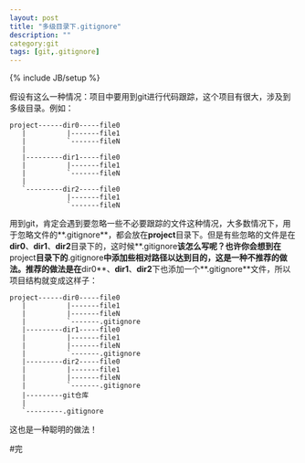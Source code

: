 ```yaml
---
layout: post
title: "多级目录下.gitignore"
description: ""
category:git 
tags: [git,.gitignore]
---
```

{% include JB/setup %}  

假设有这么一种情况：项目中要用到git进行代码跟踪，这个项目有很大，涉及到多级目录。例如：  

	project------dir0-----file0
	   |          |-------file1
	   |          `-------fileN
       |
	   |---------dir1-----file0
	   |          |-------file1
       |          `-------fileN
       |
	   `---------dir2-----file0
				  |-------file1
                  `-------fileN  
	    

用到git，肯定会遇到要忽略一些不必要跟踪的文件这种情况，大多数情况下，用于忽略文件的**.gitignore**，都会放在**project**目录下。但是有些忽略的文件是在**dir0**、**dir1**、**dir2**目录下的，这时候**.gitignore**该怎么写呢？也许你会想到在**project**目录下的**.gitignore**中添加些相对路径以达到目的，这是一种不推荐的做法。推荐的做法是在**dir0**、**dir1**、**dir2**下也添加一个**.gitignore**文件，所以项目结构就变成这样子：  


	project------dir0-----file0
	   |          |-------file1
	   |          |-------fileN
       |          `-------.gitignore
	   |---------dir1-----file0
	   |          |-------file1
       |          |-------fileN
       |          `-------.gitignore
	   |---------dir2-----file0
	   |		  |-------file1
       |          |-------fileN  
	   |          `-------.gitignore
	   |---------git仓库	
	   |
       `---------.gitignore  

这也是一种聪明的做法！  

#完